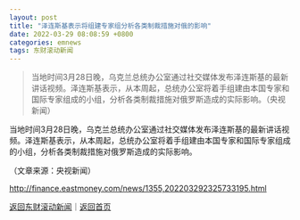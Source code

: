 ```yaml
---
layout: post
title: "泽连斯基表示将组建专家组分析各类制裁措施对俄的影响"
date: 2022-03-29 08:08:59 +0800
categories: emnews
tags: 东财滚动新闻
---
```

> 当地时间3月28日晚，乌克兰总统办公室通过社交媒体发布泽连斯基的最新讲话视频。泽连斯基表示，从本周起，总统办公室将着手组建由本国专家和国际专家组成的小组，分析各类制裁措施对俄罗斯造成的实际影响。（央视新闻）

<p>当地时间3月28日晚，乌克兰总统办公室通过社交媒体发布泽连斯基的最新讲话视频。泽连斯基表示，从本周起，总统办公室将着手组建由本国专家和国际专家组成的小组，分析各类制裁措施对俄罗斯造成的实际影响。</p><p class="em_media">（文章来源：央视新闻）</p>

<http://finance.eastmoney.com/news/1355,202203292325733195.html>

[返回东财滚动新闻](//finews.withounder.com/emnews/)｜[返回首页](//finews.withounder.com/)